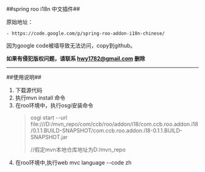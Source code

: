 ##spring roo i18n 中文插件##

原始地址：

    - https://code.google.com/p/spring-roo-addon-i18n-chinese/
因为google code被墙导致无法访问，copy到github。

**如果有侵犯版权问题，请联系 hwy1782@gmail.com 删除**

--------------------------

##使用说明##
1. 下载源代码
2. 执行mvn install 命令
3. 在roo环境中，执行osgi安装命令
    > osgi start --url file:///D:/mvn_repo/com/ccb/roo/addon/i18/com.ccb.roo.addon.i18/0.1.1.BUILD-SNAPSHOT/com.ccb.roo.addon.i18-0.1.1.BUILD-SNAPSHOT.jar
    >
    >  //假定mvn本地仓库地址为D:/mvn_repo
4. 在roo环境中,执行web mvc language --code zh
